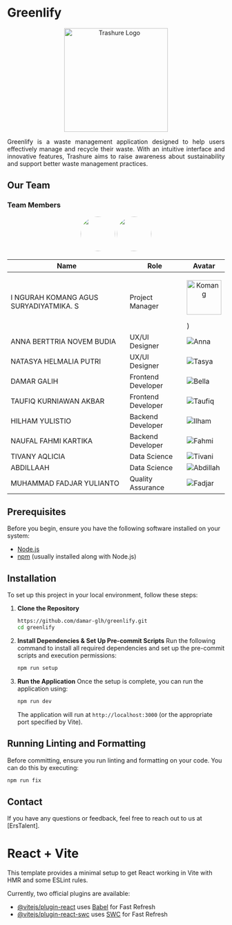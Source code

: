 [//]: # (# Trashure)

[//]: # ()
[//]: # (Trashure is a waste management application designed to help users effectively manage and recycle their waste. With an intuitive interface and innovative features, Trashure aims to raise awareness about sustainability and support better waste management practices.)

[//]: # ()
[//]: # (## Key Features)

[//]: # ()
[//]: # (-)

[//]: # ()

# Greenlify

<p align="center">
  <img src="https://ik.imagekit.io/3s8oi0rad/Members/logo-erstalent.png?updatedAt=1734036269066" alt="Trashure Logo" width="240" height="240">
</p>
<p align="justify">
Greenlify is a waste management application designed to help users effectively manage and recycle their waste. With an intuitive interface and innovative features, Trashure aims to raise awareness about sustainability and support better waste management practices.
</p>

## Our Team

### Team Members
<p align="center">
<img src="https://ik.imagekit.io/3s8oi0rad/Members/logo-erstalent.png?updatedAt=1734036269066" width="80" height="80"  style="border-radius: 50%">
<img src="https://ik.imagekit.io/3s8oi0rad/Members/logo-erstalent.png?updatedAt=1734036269066" width="80" height="80"  style="border-radius: 50%">
</p>

| Name | Role | Avatar |
|------|------|--------|
| I NGURAH KOMANG AGUS SURYADIYATMIKA. S | Project Manager | <p align="center"><img src="https://ik.imagekit.io/3s8oi0rad/Members/logo-erstalent.png?updatedAt=1734036269066" alt="Komang" width="80" height="80"></p>) |
| ANNA BERTTRIA NOVEM BUDIA | UX/UI Designer | ![Anna]() |
| NATASYA HELMALIA PUTRI | UX/UI Designer | ![Tasya]() |
| DAMAR GALIH | Frontend Developer | ![Bella](Damar) |
| TAUFIQ KURNIAWAN AKBAR | Frontend Developer | ![Taufiq]() |
| HILHAM YULISTIO | Backend Developer | ![Ilham]() |
| NAUFAL FAHMI KARTIKA | Backend Developer | ![Fahmi]() |
| TIVANY AQLICIA | Data Science | ![Tivani]() |
| ABDILLAAH | Data Science | ![Abdillah]() |
| MUHAMMAD FADJAR YULIANTO | Quality Assurance | ![Fadjar]() |


## Prerequisites

Before you begin, ensure you have the following software installed on your system:

- [Node.js](https://nodejs.org/)
- [npm](https://www.npmjs.com/) (usually installed along with Node.js)

## Installation

To set up this project in your local environment, follow these steps:

1. **Clone the Repository**
   ```bash
   https://github.com/damar-glh/greenlify.git
   cd greenlify
   ```

2. **Install Dependencies & Set Up Pre-commit Scripts**
   Run the following command to install all required dependencies and set up the pre-commit scripts and execution permissions:
   ```bash
   npm run setup
   ```
   
3. **Run the Application**
   Once the setup is complete, you can run the application using:
   ```bash
   npm run dev
   ```

   The application will run at `http://localhost:3000` (or the appropriate port specified by Vite).

## Running Linting and Formatting

Before committing, ensure you run linting and formatting on your code. You can do this by executing:
```bash
npm run fix
```

## Contact

If you have any questions or feedback, feel free to reach out to us at [ErsTalent].

# React + Vite

This template provides a minimal setup to get React working in Vite with HMR and some ESLint rules.

Currently, two official plugins are available:

- [@vitejs/plugin-react](https://github.com/vitejs/vite-plugin-react/blob/main/packages/plugin-react/README.md) uses [Babel](https://babeljs.io/) for Fast Refresh
- [@vitejs/plugin-react-swc](https://github.com/vitejs/vite-plugin-react-swc) uses [SWC](https://swc.rs/) for Fast Refresh
